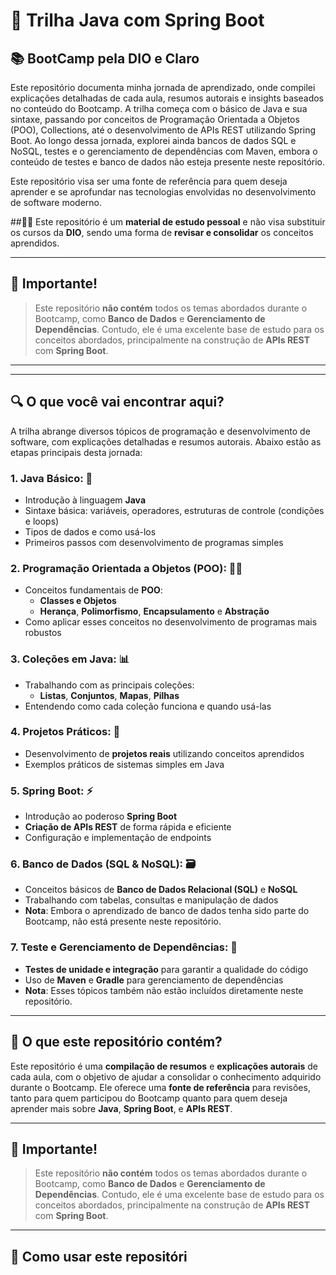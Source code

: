 # 🚀 Trilha Java com Spring Boot

## 📚 BootCamp pela DIO e Claro

Este repositório documenta minha jornada de aprendizado, onde compilei explicações detalhadas de cada aula, resumos autorais e insights baseados no conteúdo do Bootcamp. A trilha começa com o básico de Java e sua sintaxe, passando por conceitos de Programação Orientada a Objetos (POO), Collections, até o desenvolvimento de APIs REST utilizando Spring Boot. Ao longo dessa jornada, explorei ainda bancos de dados SQL e NoSQL, testes e o gerenciamento de dependências com Maven, embora o conteúdo de testes e banco de dados não esteja presente neste repositório.

Este repositório visa ser uma fonte de referência para quem deseja aprender e se aprofundar nas tecnologias envolvidas no desenvolvimento de software moderno.

##🚨🚨 Este repositório é um **material de estudo pessoal** e não visa substituir os cursos da **DIO**, sendo uma forma de **revisar e consolidar** os conceitos aprendidos.


---

## 🚨 Importante!
> Este repositório **não contém** todos os temas abordados durante o Bootcamp, como **Banco de Dados** e **Gerenciamento de Dependências**. Contudo, ele é uma excelente base de estudo para os conceitos abordados, principalmente na construção de **APIs REST** com **Spring Boot**.

---

---

## 🔍 O que você vai encontrar aqui?

A trilha abrange diversos tópicos de programação e desenvolvimento de software, com explicações detalhadas e resumos autorais. Abaixo estão as etapas principais desta jornada:

### 1. **Java Básico**: 🌱

- Introdução à linguagem **Java**
- Sintaxe básica: variáveis, operadores, estruturas de controle (condições e loops)
- Tipos de dados e como usá-los
- Primeiros passos com desenvolvimento de programas simples

### 2. **Programação Orientada a Objetos (POO)**: 🧑‍💻

- Conceitos fundamentais de **POO**:
  - **Classes e Objetos**
  - **Herança**, **Polimorfismo**, **Encapsulamento** e **Abstração**
- Como aplicar esses conceitos no desenvolvimento de programas mais robustos

### 3. **Coleções em Java**: 📊

- Trabalhando com as principais coleções:
  - **Listas**, **Conjuntos**, **Mapas**, **Pilhas**
- Entendendo como cada coleção funciona e quando usá-las

### 4. **Projetos Práticos**: 💼

- Desenvolvimento de **projetos reais** utilizando conceitos aprendidos
- Exemplos práticos de sistemas simples em Java

### 5. **Spring Boot**: ⚡

- Introdução ao poderoso **Spring Boot**
- **Criação de APIs REST** de forma rápida e eficiente
- Configuração e implementação de endpoints

### 6. **Banco de Dados (SQL & NoSQL)**: 🗃️

- Conceitos básicos de **Banco de Dados Relacional (SQL)** e **NoSQL**
- Trabalhando com tabelas, consultas e manipulação de dados
- **Nota**: Embora o aprendizado de banco de dados tenha sido parte do Bootcamp, não está presente neste repositório.

### 7. **Teste e Gerenciamento de Dependências**: 🧪

- **Testes de unidade e integração** para garantir a qualidade do código
- Uso de **Maven** e **Gradle** para gerenciamento de dependências
- **Nota**: Esses tópicos também não estão incluídos diretamente neste repositório.

---

## 📂 O que este repositório contém?

Este repositório é uma **compilação de resumos** e **explicações autorais** de cada aula, com o objetivo de ajudar a consolidar o conhecimento adquirido durante o Bootcamp. Ele oferece uma **fonte de referência** para revisões, tanto para quem participou do Bootcamp quanto para quem deseja aprender mais sobre **Java**, **Spring Boot**, e **APIs REST**.

---

## 🚨 Importante!

> Este repositório **não contém** todos os temas abordados durante o Bootcamp, como **Banco de Dados** e **Gerenciamento de Dependências**. Contudo, ele é uma excelente base de estudo para os conceitos abordados, principalmente na construção de **APIs REST** com **Spring Boot**.

---

## 🌟 Como usar este repositóri
